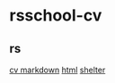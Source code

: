 # rsschool-cv
## rs
[cv markdown](https://realize4.github.io/rsschool-cv/cv)
[html](https://realize4.github.io/rsschool-cv/)
[shelter](https://realize4.github.io/rsschool-cv/shelter/shelter.html) 


